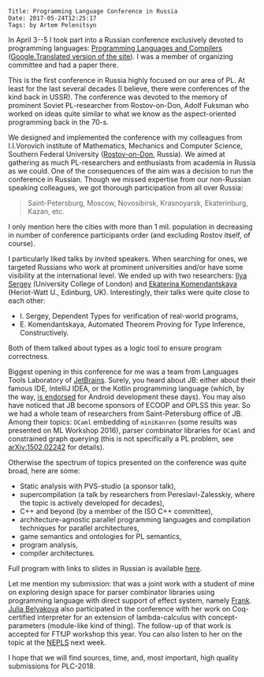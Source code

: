     Title: Programming Language Conference in Russia
    Date: 2017-05-24T12:25:17
    Tags: by Artem Pelenitsyn

In April 3--5 I took part into a Russian conference exclusively devoted to programming languages: [Programming Languages and Compilers][PLC] ([Google.Translated version of the site][PLCGT]). I was a member of organizing committee and had a paper there. 

This is the first conference in Russia highly focused on our area of PL. At least for the last several decades (I believe, there were conferences of the kind back in USSR). The conference was devoted to the memory of prominent Soviet PL-researcher from Rostov-on-Don, Adolf Fuksman who worked on ideas quite similar to what we know as the aspect-oriented programming back in the 70-s.

<!-- more -->

We designed and implemented the conference with my colleagues from I.I.Vorovich institute of Mathematics, Mechanics and Computer Science, Southern Federal University ([Rostov-on-Don][RND], Russia). We aimed at gathering as much PL-researchers and enthusiasts from academia in Russia as we could. One of the consequences of the aim was a decision to run the conference in Russian. Though we missed expertise from our non-Russian speaking colleagues, we got thorough participation from all over Russia:

> Saint-Petersburg, Moscow, Novosibirsk, Krasnoyarsk, Ekaterinburg, Kazan, etc.

I only mention here the cities with more than 1 mil. population in decreasing in number of conference participants order (and excluding Rostov itself, of course).

I particularly liked talks by invited speakers. When searching for ones, we targeted Russians who work at prominent universities and/or have some visibility at the international level. We ended up with two researchers: [Ilya Sergey][Ilya] (University College of London) and [Ekaterina Komendantskaya][Katya] (Heriot-Watt U., Edinburg, UK). Interestingly, their talks were quite close to each other: 

* I. Sergey, Dependent Types for verification of real-world programs,
* E. Komendantskaya, Automated Theorem Proving for Type Inference, Constructively.

Both of them talked about types as a logic tool to ensure program correctness.

Biggest opening in this conference for me was a team from Languages Tools Laboratory of [JetBrains][JB]. Surely, you heard about JB: either about their famous IDE,  IntelliJ IDEA, or the Kotlin programming language (which, by the way, [is endorsed][AndroKotlin] for Android development these days). You may also have noticed that JB become sponsors of ECOOP and OPLSS this year. So we had a whole team of researchers from Saint-Petersburg office of JB. Among their topics: `OCaml` embedding of `miniKanren` (some results was presented on ML Workshop 2016), parser combinator libraries for `OCaml` and constrained graph querying (this is not specifically a PL problem, see [arXiv:1502.02242][arXiv150202242] for details).

Otherwise the spectrum of topics presented on the conference was quite broad, here are some: 

* Static analysis with PVS-studio (a sponsor talk), 
* supercompilation (a talk by researchers from Pereslavl-Zalesskiy, where the topic is actively developed for decades), 
* C++ and beyond (by a member of the ISO C++ committee), 
* architecture-agnostic parallel programming languages and compilation techniques for parallel architectures, 
* game semantics and ontologies for PL semantics, 
* program analysis, 
* compiler architectures.

Full program with links to slides in Russian is available [here][plcprog].

Let me mention my submission: that was a joint work with a student of mine on exploring design space for parser combinator libraries using programming language with direct support of effect system, namely [Frank][Frank]. [Julia Belyakova][Julia] also participated in the conference with her work on Coq-certified interpreter for an extension of lambda-calculus with concept-parameters (module-like kind of thing). The follow-up of that work is accepted for FTfJP workshop this year. You can also listen to her on the topic at the [NEPLS][NEPLS] next week.

I hope that we will find sources, time, and, most important, high quality submissions for PLC-2018.

[PLC]: http://plc.sfedu.ru/
[PLCGT]: https://translate.google.com/translate?sl=auto&tl=en&js=y&prev=_t&hl=en&ie=UTF-8&u=http%3A%2F%2Fplc.sfedu.ru%2F&edit-text=&act=url
[RND]: https://www.google.com/maps/place/Rostov-on-Don,+Rostov+Oblast,+Russia/@49.8345629,18.9321123,4.5z/data=!4m5!3m4!1s0x40e3c777c3b4b6ef:0x8248b451e48b4d04!8m2!3d47.2357137!4d39.701505
[Ilya]: http://ilyasergey.net/
[Katya]: http://www.macs.hw.ac.uk/~ek19/
[JB]: https://en.wikipedia.org/wiki/JetBrains
[AndroKotlin]: https://blog.jetbrains.com/kotlin/2017/05/kotlin-on-android-now-official/
[arXiv150202242]: https://arxiv.org/abs/1502.02242
[plcprog]: https://docs.google.com/spreadsheets/d/11QiFUqJG_NiBHVUfji_6-FiqP3aQWmdDBN13abM32nY/edit?usp=sharing
[Frank]: http://popl17.sigplan.org/event/popl-2017-papers-do-be-do-be-do
[Julia]: http://staff.mmcs.sfedu.ru/%7Ejuliet/index.en.html
[NEPLS]: http://www.nepls.org/Events/30/

